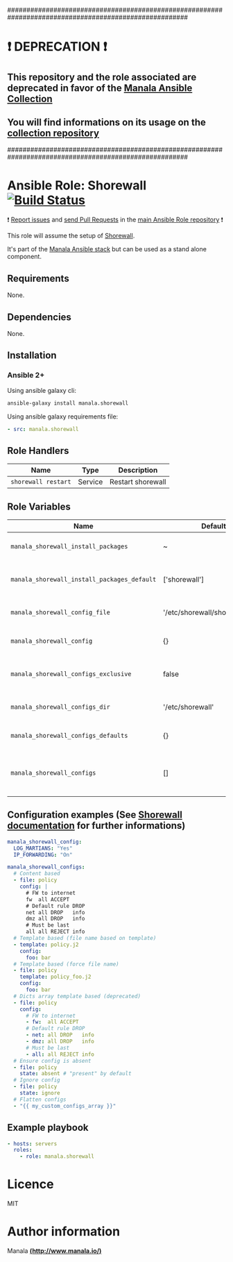 #######################################################################################################

# :exclamation: DEPRECATION :exclamation:

## This repository and the role associated are deprecated in favor of the [Manala Ansible Collection](https://galaxy.ansible.com/manala/roles)

## You will find informations on its usage on the [collection repository](https://github.com/manala/ansible-roles)

#######################################################################################################

# Ansible Role: Shorewall [![Build Status](https://travis-ci.org/manala/ansible-role-shorewall.svg?branch=master)](https://travis-ci.org/manala/ansible-role-shorewall)

:exclamation: [Report issues](https://github.com/manala/ansible-roles/issues) and [send Pull Requests](https://github.com/manala/ansible-roles/pulls) in the [main Ansible Role repository](https://github.com/manala/ansible-roles) :exclamation:

This role will assume the setup of [Shorewall](http://shorewall.net/).

It's part of the [Manala Ansible stack](http://www.manala.io) but can be used as a stand alone component.

## Requirements

None.

## Dependencies

None.

## Installation

### Ansible 2+

Using ansible galaxy cli:

```bash
ansible-galaxy install manala.shorewall
```

Using ansible galaxy requirements file:

```yaml
- src: manala.shorewall
```

## Role Handlers

| Name                | Type    | Description       |
| ------------------- | ------- | ----------------- |
| `shorewall restart` | Service | Restart shorewall |

## Role Variables

| Name                                        | Default                         | Type    | Description                                                         |
| ------------------------------------------- | ------------------------------- | ------- | ------------------------------------------------------------------- |
| `manala_shorewall_install_packages`         | ~                               | Array   | Dependency packages to install                                      |
| `manala_shorewall_install_packages_default` | ['shorewall']                   | Array   | Default dependency packages to install                              |
| `manala_shorewall_config_file`              | '/etc/shorewall/shorewall.conf' | String  | Main configuration file path                                        |
| `manala_shorewall_config`                   | {}                              | Array   | Main configuration directives                                       |
| `manala_shorewall_configs_exclusive`        | false                           | Boolean | Exclusion of existing files additional configurations               |
| `manala_shorewall_configs_dir`              | '/etc/shorewall'                | String  | Additional configurations directory path                            |
| `manala_shorewall_configs_defaults`         | {}                              | Array   | Additional configurations defaults                                  |
| `manala_shorewall_configs`                  | []                              | Array   | Additional configurations directives (zones, rules, interfaces,...) |

## Configuration examples (See [Shorewall documentation](http://shorewall.net/Documentation_Index.html) for further informations)

```yaml
manala_shorewall_config:
  LOG_MARTIANS: "Yes"
  IP_FORWARDING: "On"

manala_shorewall_configs:
  # Content based
  - file: policy
    config: |
      # FW to internet
      fw  all ACCEPT
      # Default rule DROP
      net all DROP   info
      dmz all DROP   info
      # Must be last
      all all REJECT info
  # Template based (file name based on template)
  - template: policy.j2
    config:
      foo: bar
  # Template based (force file name)
  - file: policy
    template: policy_foo.j2
    config:
      foo: bar
  # Dicts array template based (deprecated)
  - file: policy
    config:
      # FW to internet
      - fw:  all ACCEPT
      # Default rule DROP
      - net: all DROP   info
      - dmz: all DROP   info
      # Must be last
      - all: all REJECT info
  # Ensure config is absent
  - file: policy
    state: absent # "present" by default
  # Ignore config
  - file: policy
    state: ignore
  # Flatten configs
  - "{{ my_custom_configs_array }}"
```

## Example playbook

```yaml
- hosts: servers
  roles:
    - role: manala.shorewall
```

# Licence

MIT

# Author information

Manala [**(http://www.manala.io/)**](http://www.manala.io)
